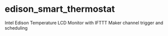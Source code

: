 # edison_smart_thermostat
Intel Edison Temperature LCD Monitor with IFTTT Maker channel trigger and scheduling
